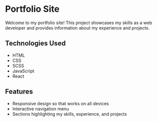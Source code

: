 # Portfolio Site

Welcome to my portfolio site! This project showcases my skills as a web developer and provides information about my experience and projects.

## Technologies Used

- HTML
- CSS
- SCSS
- JavaScript
- React

## Features

- Responsive design so that works on all devices
- Interactive navigation menu
- Sections highlighting my skills, experience, and projects
